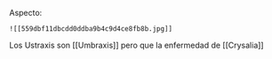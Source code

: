 Aspecto:

	![[559dbf11dbcdd0ddba9b4c9d4ce8fb8b.jpg]]

Los Ustraxis son [[Umbraxis]] pero que la enfermedad de [[Crysalia]]
